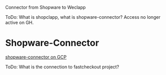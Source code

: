 Connector from Shopware to Weclapp


ToDo: What is shopclapp, what is shopware-connector? Access no longer active on GH.

# Shopware-Connector
[shopware-connector on GCP](https://console.cloud.google.com/home/dashboard?project=shopware-connector)

ToDo: What is the connection to fastcheckout project?